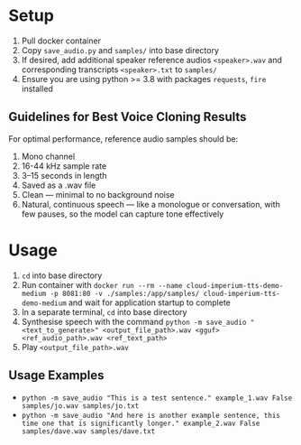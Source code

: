 # Setup

1. Pull docker container
2. Copy `save_audio.py` and `samples/` into base directory
3. If desired, add additional speaker reference audios `<speaker>.wav` and corresponding transcripts `<speaker>.txt` to `samples/`
4. Ensure you are using python >= 3.8 with packages `requests`, `fire` installed

## Guidelines for Best Voice Cloning Results

For optimal performance, reference audio samples should be:

1. Mono channel
2. 16-44 kHz sample rate
3. 3–15 seconds in length
4. Saved as a .wav file
5. Clean — minimal to no background noise
6. Natural, continuous speech — like a monologue or conversation, with few pauses, so the model can capture tone effectively

# Usage

1.  `cd` into base directory
2. Run container with `docker run --rm --name cloud-imperium-tts-demo-medium -p 8081:80 -v ./samples:/app/samples/ cloud-imperium-tts-demo-medium` and wait for application startup to complete
3. In a separate terminal, `cd` into base directory
4. Synthesise speech with the command `python -m save_audio "<text_to_generate>" <output_file_path>.wav <gguf> <ref_audio_path>.wav <ref_text_path>`
5. Play `<output_file_path>.wav`

## Usage Examples

* `python -m save_audio "This is a test sentence." example_1.wav False samples/jo.wav samples/jo.txt`
* `python -m save_audio "And here is another example sentence, this time one that is significantly longer." example_2.wav False samples/dave.wav samples/dave.txt`